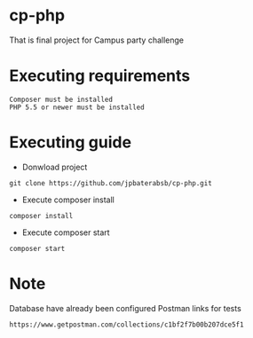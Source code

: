 # cp-php

That is final project for Campus party challenge

# Executing requirements
```
Composer must be installed 
PHP 5.5 or newer must be installed 
```
# Executing guide
* Donwload project
```
git clone https://github.com/jpbaterabsb/cp-php.git
```
* Execute composer install
```
composer install
```

* Execute composer start
```
composer start
```

# Note
Database have already been configured
Postman links for tests
```
https://www.getpostman.com/collections/c1bf2f7b00b207dce5f1
```
